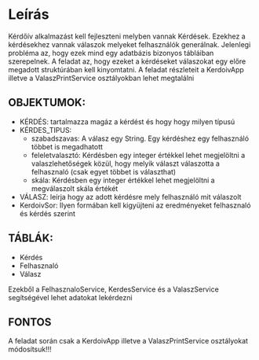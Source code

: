 # Leírás

Kérdőív alkalmazást kell fejleszteni melyben vannak Kérdések. Ezekhez a kérdésekhez vannak válaszok melyeket felhasználók generálnak.
Jelenlegi probléma az, hogy ezek mind egy adatbázis bizonyos tábláiban szerepelnek. A feladat az, hogy ezeket a kérdéseket válaszokat
egy előre megadott struktúrában kell kinyomtatni. A feladat részleteit a KerdoivApp illetve a ValaszPrintService osztályokban lehet megtalálni

## OBJEKTUMOK:

* KÉRDÉS: tartalmazza magáz a kérdést és hogy hogy milyen típusú
* KÉRDES_TIPUS: 
	* szabadszavas: A válasz egy String. Egy kérdéshez egy felhasználó többet is megadhatott
	* feleletvalasztó: Kérdésben egy integer értékkel lehet megjelöltni a valaszlehetőségek közül, hogy melyik választ válaszotta a felhasznaló (csak egyet többet is választhat)
	* skála: Kérdésben egy integer értékkel lehet megjelöltni a megválaszolt skála értékét
* VÁLASZ: leírja hogy az adott kérdésre mely felhasználó mit válaszolt
* KerdoivSor: Ilyen formában kell kigyüjteni az eredményeket felhasznaló és kérdés szerint

## TÁBLÁK:
* Kérdés
* Felhasznaló
* Válasz

Ezekből a FelhasznaloService, KerdesService és a ValaszService segítségével lehet adatokat lekérdezni

## FONTOS
A feladat során csak a KerdoivApp illetve a ValaszPrintService osztályokat módosítsuk!!!